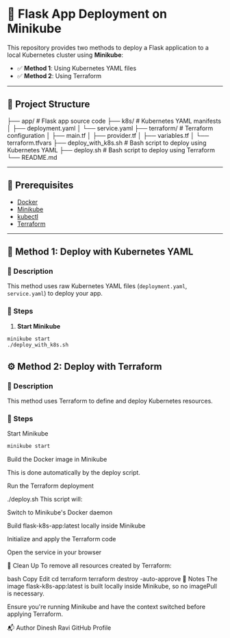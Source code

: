 # 🚀 Flask App Deployment on Minikube

This repository provides two methods to deploy a Flask application to a local Kubernetes cluster using **Minikube**:

- ✅ **Method 1**: Using Kubernetes YAML files
- ✅ **Method 2**: Using Terraform

---

## 📁 Project Structure

├── app/ # Flask app source code
├── k8s/ # Kubernetes YAML manifests
│ ├── deployment.yaml
│ └── service.yaml
├── terraform/ # Terraform configuration
│ ├── main.tf
│ ├── provider.tf
│ ├── variables.tf
│ └── terraform.tfvars
├── deploy_with_k8s.sh # Bash script to deploy using Kubernetes YAML
├── deploy.sh # Bash script to deploy using Terraform
└── README.md


---

## 🧰 Prerequisites

- [Docker](https://www.docker.com/)
- [Minikube](https://minikube.sigs.k8s.io/docs/)
- [kubectl](https://kubernetes.io/docs/tasks/tools/)
- [Terraform](https://developer.hashicorp.com/terraform/downloads)

---

## 🚀 Method 1: Deploy with Kubernetes YAML

### 📜 Description

This method uses raw Kubernetes YAML files (`deployment.yaml`, `service.yaml`) to deploy your app.

### 🔧 Steps

1. **Start Minikube**

```bash
minikube start
./deploy_with_k8s.sh
```

## ⚙️ Method 2: Deploy with Terraform

### 📜 Description

This method uses Terraform to define and deploy Kubernetes resources.

### 🔧 Steps
Start Minikube

```bash
minikube start
```
Build the Docker image in Minikube

This is done automatically by the deploy script.

Run the Terraform deployment

./deploy.sh
This script will:

Switch to Minikube's Docker daemon

Build flask-k8s-app:latest locally inside Minikube

Initialize and apply the Terraform code

Open the service in your browser

🧹 Clean Up
To remove all resources created by Terraform:

bash
Copy
Edit
cd terraform
terraform destroy -auto-approve
🧾 Notes
The image flask-k8s-app:latest is built locally inside Minikube, so no imagePull is necessary.

Ensure you're running Minikube and have the context switched before applying Terraform.

📬 Author
Dinesh Ravi
GitHub Profile
